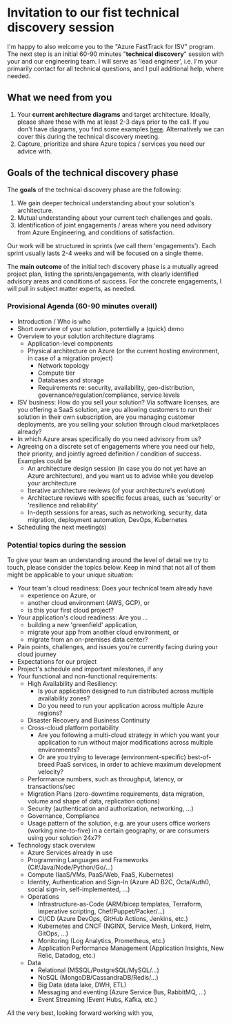 
# Invitation to our fist technical discovery session

I'm happy to also welcome you to the "Azure FastTrack for ISV" program. The next step is an initial 60-90 minutes "**technical discovery**" session with your and our engineering team. I will serve as 'lead engineer', i.e. I'm your primarily contact for all technical questions, and I pull additional help, where needed. 

## What we need from you

1. Your **current architecture diagrams** and target architecture. Ideally, please share these with me at least 2-3 days prior to the call. If you don't have diagrams, you find some examples [here](https://cookbook.azureisv.com/technical-envisioning-session). Alternatively we can cover this during the technical discovery meeting. 
2. Capture, prioritize and share Azure topics / services you need our advice with. 

## Goals of the technical discovery phase

The **goals** of the technical discovery phase are the following: 

1. We gain deeper technical understanding about your solution's architecture. 
2. Mutual understanding about your current tech challenges and goals. 
3. Identification of joint engagements / areas where you need advisory from Azure Engineering, and conditions of satisfaction.  

Our work will be structured in sprints (we call them 'engagements'). Each sprint usually lasts 2-4 weeks and will be focused on a single theme.  

The **main outcome** of the initial tech discovery phase is a mutually agreed project plan, listing the sprints/engagements, with clearly identified advisory areas and conditions of success. For the concrete engagements, I will pull in subject matter experts, as needed.

### Provisional Agenda (60-90 minutes overall)

- Introduction / Who is who
- Short overview of your solution, potentially a (quick) demo
- Overview to your solution architecture diagrams
  - Application-level components
  - Physical architecture on Azure (or the current hosting environment, in case of a migration project)
    - Network topology
    - Compute tier
    - Databases and storage
    - Requirements re: security, availability, geo-distribution, governance/regulation/compliance, service levels
- ISV business: How do you sell your solution? Via software licenses, are you offering a SaaS solution, are you allowing customers to run their solution in their own subscription, are you managing customer deployments, are you selling your solution through cloud marketplaces already?  
- In which Azure areas specifically do you need advisory from us?
- Agreeing on a discrete set of engagements where you need our help, their priority, and jointly agreed definition / condition of success. Examples could be
  - An architecture design session (in case you do not yet have an Azure architecture), and you want us to advise while you develop your architecture
  - Iterative architecture reviews (of your architecture's evolution)
  - Architecture reviews with specific focus areas, such as 'security' or 'resilience and reliability'
  - In-depth sessions for areas, such as networking, security, data migration, deployment automation, DevOps, Kubernetes
- Scheduling the next meeting(s)

### Potential topics during the session

To give your team an understanding around the level of detail we try to touch, please consider the topics below. Keep in mind that not all of them might be applicable to your unique situation: 

- Your team's cloud readiness: Does your technical team already have
  - experience on Azure, or 
  - another cloud environment (AWS, GCP), or 
  - is this your first cloud project?
- Your application's cloud readiness: Are you ...
  - building a new 'greenfield' application,
  - migrate your app from another cloud environment, or
  - migrate from an on-premises data center?
- Pain points, challenges, and issues you're currently facing during your cloud journey
- Expectations for our project
- Project's schedule and important milestones, if any
- Your functional and non-functional requirements:
  - High Availability and Resiliency: 
    - Is your application designed to run distributed across multiple availability zones?
    - Do you need to run your application across multiple Azure regions?
  - Disaster Recovery and Business Continuity
  - Cross-cloud platform portability
    - Are you following a multi-cloud strategy in which you want your application to run without major modifications across multiple environments?
    - Or are you trying to leverage (environment-specific) best-of-breed PaaS services, in order to achieve maximum development velocity?
  - Performance numbers, such as throughput, latency, or transactions/sec
  - Migration Plans (zero-downtime requirements, data migration, volume and shape of data, replication options)
  - Security (authentication and authorization, networking, ...)
  - Governance, Compliance
  - Usage pattern of the solution, e.g. are your users office workers (working nine-to-five) in a certain geography, or are consumers using your solution 24x7?
- Technology stack overview
  - Azure Services already in use
  - Programming Languages and Frameworks (C#/Java/Node/Python/Go/...)
  - Compute (IaaS/VMs, PaaS/Web, FaaS, Kubernetes)
  - Identity, Authentication and Sign-In (Azure AD B2C, Octa/Auth0, social sign-in, self-implemented, ...)
  - Operations
    - Infrastructure-as-Code (ARM/bicep templates, Terraform, imperative scripting, Chef/Puppet/Packer/...)
    - CI/CD (Azure DevOps, GitHub Actions, Jenkins, etc.)
    - Kubernetes and CNCF (NGINX, Service Mesh, Linkerd, Helm, GitOps, ...)
    - Monitoring (Log Analytics, Prometheus, etc.)
    - Application Performance Management (Application Insights, New Relic, Datadog, etc.)
  - Data
    - Relational (MSSQL/PostgreSQL/MySQL/...)
    - NoSQL (MongoDB/CassandraDB/Redis/...)
    - Big Data (data lake, DWH, ETL)
    - Messaging and eventing (Azure Service Bus, RabbitMQ, ...)
    - Event Streaming (Event Hubs, Kafka, etc.)

All the very best, looking forward working with you,

